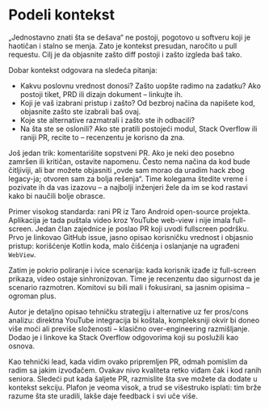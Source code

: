 # Podeli kontekst

„Jednostavno znati šta se dešava“ ne postoji, pogotovo u softveru koji je haotičan i stalno se menja. Zato je kontekst presudan, naročito u pull requestu. Cilj je da objasnite zašto diff postoji i zašto izgleda baš tako.

Dobar kontekst odgovara na sledeća pitanja:
- Kakvu poslovnu vrednost donosi? Zašto uopšte radimo na zadatku? Ako postoji tiket, PRD ili dizajn dokument – linkujte ih.
- Koji je vaš izabrani pristup i zašto? Od bezbroj načina da napišete kod, objasnite zašto ste izabrali baš ovaj.
- Koje ste alternative razmatrali i zašto ste ih odbacili?
- Na šta ste se oslonili? Ako ste pratili postojeći modul, Stack Overflow ili raniji PR, recite to – recenzentu je korisno da zna.

Još jedan trik: komentarišite sopstveni PR. Ako je neki deo posebno zamršen ili kritičan, ostavite napomenu. Često nema načina da kod bude čitljiviji, ali bar možete objasniti „ovde sam morao da uradim hack zbog legacy-ja; otvoren sam za bolja rešenja“. Time kolegama štedite vreme i pozivate ih da vas izazovu – a najbolji inženjeri žele da im se kod rastavi kako bi naučili bolje obrasce.

Primer visokog standarda: rani PR iz Taro Android open-source projekta. Aplikacija je tada puštala video kroz YouTube web-view i nije imala full-screen. Jedan član zajednice je poslao PR koji uvodi fullscreen podršku. Prvo je linkovao GitHub issue, jasno opisao korisničku vrednost i objasnio pristup: korišćenje Kotlin koda, malo čišćenja i oslanjanje na ugrađeni `WebView`.

Zatim je pokrio poliranje i ivice scenarija: kada korisnik izađe iz full-screen prikaza, video ostaje sinhronizovan. Time je recenzentu dao sigurnost da je scenario razmotren. Komitovi su bili mali i fokusirani, sa jasnim opisima – ogroman plus.

Autor je detaljno opisao tehničku strategiju i alternative uz fer pros/cons analizu: direktna YouTube integracija bi koštala, kompleksniji okvir bi doneo više moći ali previše složenosti – klasično over-engineering razmišljanje. Dodao je i linkove ka Stack Overflow odgovorima koji su poslužili kao osnova.

Kao tehnički lead, kada vidim ovako pripremljen PR, odmah pomislim da radim sa jakim izvođačem. Ovakav nivo kvaliteta retko viđam čak i kod ranih seniora. Sledeći put kada šaljete PR, razmislite šta sve možete da dodate u kontekst sekciju. Plafon je veoma visok, a trud se višestruko isplati: tim brže razume šta ste uradili, lakše daje feedback i svi uče više.

